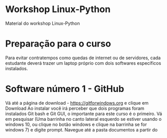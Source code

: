 # Workshop Linux-Python
Material do workshop Linux-Python


# Preparação para o curso

Para evitar contratempos como quedas de internet ou de servidores, cada estudante deverá trazer um laptop próprio com dois softwares específicos instalados.

# Software número 1 - GitHub

Vá até a página de download - https://gitforwindows.org e clique em Download
Ao instalar você irá perceber que dois programas foram instalados Git bash e Git GUI, o importante para este curso é o primeiro.
Vá em pesquisar (Uma barrinha no canto lateral esquerdo se estiver usando o windows 10, ou clique no botão windows e clique na barrinha se for windows 7) e digite prompt.
Navegue até a pasta documentos a partir do 
